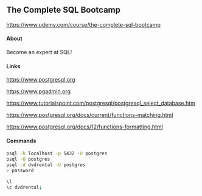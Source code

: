 ## The Complete SQL Bootcamp

https://www.udemy.com/course/the-complete-sql-bootcamp

#### About

Become an expert at SQL!

#### Links

https://www.postgresql.org

https://www.pgadmin.org

https://www.tutorialspoint.com/postgresql/postgresql_select_database.htm

https://www.postgresql.org/docs/current/functions-matching.html

https://www.postgresql.org/docs/12/functions-formatting.html

#### Commands

```bash
psql -h localhost -p 5432 -U postgres
psql -U postgres
psql -d dvdrental -U postgres
> password
```
```bash
\l
\c dvdrental;
```

